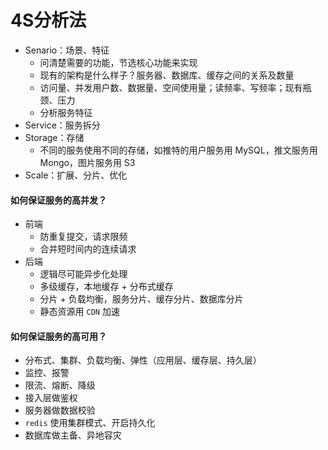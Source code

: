 # 4S分析法

- Senario：场景、特征
    - 问清楚需要的功能，节选核心功能来实现
    - 现有的架构是什么样子？服务器、数据库、缓存之间的关系及数量
    - 访问量、并发用户数、数据量、空间使用量；读频率、写频率；现有瓶颈、压力
    - 分析服务特征
- Service：服务拆分
- Storage：存储
    - 不同的服务使用不同的存储，如推特的用户服务用 MySQL，推文服务用 Mongo，图片服务用 S3
- Scale：扩展、分片、优化



#### 如何保证服务的高并发？

- 前端
  - 防重复提交，请求限频
  - 合并短时间内的连续请求
- 后端
  - 逻辑尽可能异步化处理
  - 多级缓存，本地缓存 + 分布式缓存
  - 分片 + 负载均衡，服务分片、缓存分片、数据库分片
  - 静态资源用 `CDN` 加速



#### 如何保证服务的高可用？

- 分布式、集群、负载均衡、弹性（应用层、缓存层、持久层）
- 监控、报警
- 限流、熔断、降级
- 接入层做鉴权
- 服务器做数据校验
- `redis` 使用集群模式、开启持久化
- 数据库做主备、异地容灾


